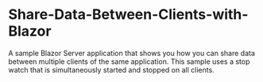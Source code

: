 # Share-Data-Between-Clients-with-Blazor
A sample Blazor Server application that shows you how you can share data between multiple clients of the same application. This sample uses a stop watch that is simultaneously started and stopped on all clients.
